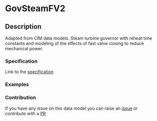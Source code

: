 # GovSteamFV2

## Description 

Adapted from CIM data models. Steam turbine governor with reheat time constants and modeling of the effects of fast valve closing to reduce mechanical power.
### Specification

Link to the [specification](https://smart-data-models.github.io/dataModel.EnergyCIM/GovSteamFV2/doc/spec.md)
### Examples
### Contribution

 If you have any issue on this data model you can raise an [issue](https://github.com/smart-data-models/dataModel.EnergyCIM/issues)  or contribute with a [PR](https://github.com/smart-data-models/dataModel.EnergyCIM/pulls)